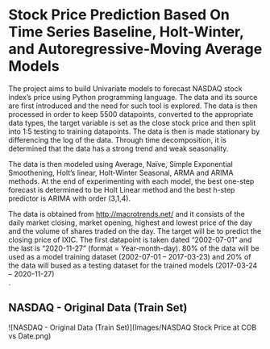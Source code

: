 # Stock Price Prediction Based On Time Series Baseline, Holt-Winter, and Autoregressive-Moving Average Models

The project aims to build Univariate models to forecast NASDAQ stock index’s price using Python programming language. The data and its source are first introduced and the need for such tool is explored. The data is then processed in order to keep 5500 datapoints, converted to the appropriate data types, the target variable is set as the close stock price and then split into 1:5 testing to training datapoints. The data is then is made stationary by differencing the log of the data. Through time decomposition, it is determined that the data has a strong trend and weak seasonality.<br>

The data is then modeled using Average, Naïve, Simple Exponential Smoothening, Holt’s linear, Holt-Winter Seasonal, ARMA and ARIMA methods. At the end of experimenting with each model, the best one-step forecast is determined to be Holt Linear method and the best h-step predictor is ARIMA with order (3,1,4).

The data is obtained from http://macrotrends.net/ and it consists of the daily market closing, market opening, highest and lowest price of the day and the volume of shares traded on the day. The target will be to predict the closing price of IXIC. The first datapoint is taken dated “2002-07-01” and the last is “2020-11-27” (format = Year-month-day). 80% of the data will be used as a model training dataset (2002-07-01 – 2017-03-23) and 20% of the data will bused as a testing dataset for the trained models (2017-03-24 – 2020-11-27)<br>.

## NASDAQ - Original Data (Train Set)
![NASDAQ - Original Data (Train Set)](Images/NASDAQ Stock Price at COB vs Date.png)
